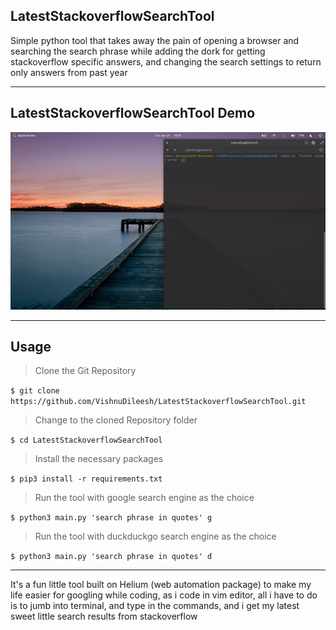 ## LatestStackoverflowSearchTool

Simple python tool that takes away the pain of opening a browser and searching the search phrase while adding the dork for getting stackoverflow specific answers, and changing the search settings to return only answers from past year

---

## LatestStackoverflowSearchTool Demo

![Demo LatestStackoverflowSearchTool](demo.gif) 



---
## Usage

> Clone the Git Repository

`$ git clone https://github.com/VishnuDileesh/LatestStackoverflowSearchTool.git`

> Change to the cloned Repository folder

`$ cd LatestStackoverflowSearchTool`

> Install the necessary packages

`$ pip3 install -r requirements.txt`

> Run the tool with google search engine as the choice

`$ python3 main.py 'search phrase in quotes' g` 

> Run the tool with duckduckgo search engine as the choice

`$ python3 main.py 'search phrase in quotes' d`

---

It's a fun little tool built on Helium (web automation package) to make my life easier for googling while coding, as i code in vim editor, all i have to do is to jumb into terminal, and type in the commands, and i get my latest sweet little search results from stackoverflow 
